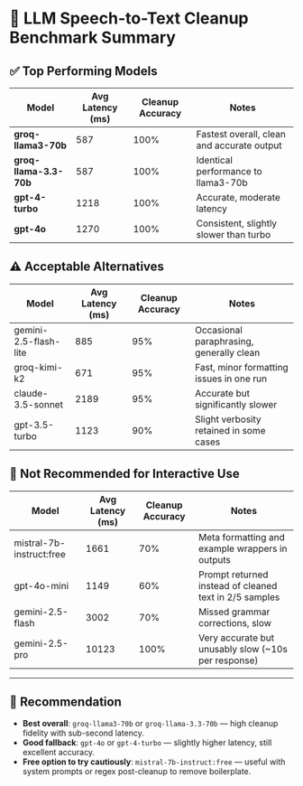 # 🧠 LLM Speech-to-Text Cleanup Benchmark Summary

## ✅ Top Performing Models

| Model                | Avg Latency (ms) | Cleanup Accuracy | Notes                                      |
|---------------------|------------------|------------------|--------------------------------------------|
| **groq-llama3-70b**  | 587              | 100%             | Fastest overall, clean and accurate output |
| **groq-llama-3.3-70b**| 587              | 100%             | Identical performance to llama3-70b        |
| **gpt-4-turbo**      | 1218             | 100%             | Accurate, moderate latency                 |
| **gpt-4o**           | 1270             | 100%             | Consistent, slightly slower than turbo     |

## ⚠️ Acceptable Alternatives

| Model                    | Avg Latency (ms) | Cleanup Accuracy | Notes                                           |
|-------------------------|------------------|------------------|-------------------------------------------------|
| gemini-2.5-flash-lite    | 885              | 95%              | Occasional paraphrasing, generally clean        |
| groq-kimi-k2             | 671              | 95%              | Fast, minor formatting issues in one run        |
| claude-3.5-sonnet        | 2189             | 95%              | Accurate but significantly slower               |
| gpt-3.5-turbo            | 1123             | 90%              | Slight verbosity retained in some cases         |

## 🚫 Not Recommended for Interactive Use

| Model                                | Avg Latency (ms) | Cleanup Accuracy | Notes                                                   |
|-------------------------------------|------------------|------------------|----------------------------------------------------------|
| mistral-7b-instruct:free            | 1661             | 70%              | Meta formatting and example wrappers in outputs          |
| gpt-4o-mini                         | 1149             | 60%              | Prompt returned instead of cleaned text in 2/5 samples   |
| gemini-2.5-flash                    | 3002             | 70%              | Missed grammar corrections, slow                         |
| gemini-2.5-pro                      | 10123            | 100%             | Very accurate but unusably slow (~10s per response)      |

---

## 🏁 Recommendation

- **Best overall**: `groq-llama3-70b` or `groq-llama-3.3-70b` — high cleanup fidelity with sub-second latency.
- **Good fallback**: `gpt-4o` or `gpt-4-turbo` — slightly higher latency, still excellent accuracy.
- **Free option to try cautiously**: `mistral-7b-instruct:free` — useful with system prompts or regex post-cleanup to remove boilerplate.
